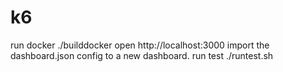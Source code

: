 # k6

run docker ./builddocker
open http://localhost:3000
import the dashboard.json config to a new dashboard. 
run test ./runtest.sh
